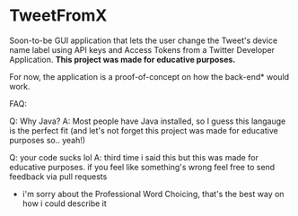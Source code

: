 # TweetFromX

Soon-to-be GUI application that lets the user change the Tweet's device name label using API keys and Access Tokens from a Twitter Developer Application. 
**This project was made for educative purposes.**

For now, the application is a proof-of-concept on how the back-end* would work.

FAQ:

Q: Why Java?
A: Most people have Java installed, so I guess this langauge is the perfect fit (and let's not forget this project was made for educative purposes so.. yeah!)

Q: your code sucks lol
A: third time i said this but this was made for educative purposes. if you feel like something's wrong feel free to send feedback via pull requests

* i'm sorry about the Professional Word Choicing, that's the best way on how i could describe it
